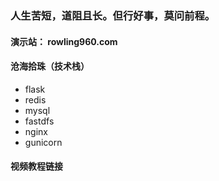 ### 人生苦短，道阻且长。但行好事，莫问前程。

#### 演示站： rowling960.com

#### 沧海拾珠（技术栈）

- flask
- redis
- mysql
- fastdfs
- nginx
- gunicorn

#### 视频教程链接


